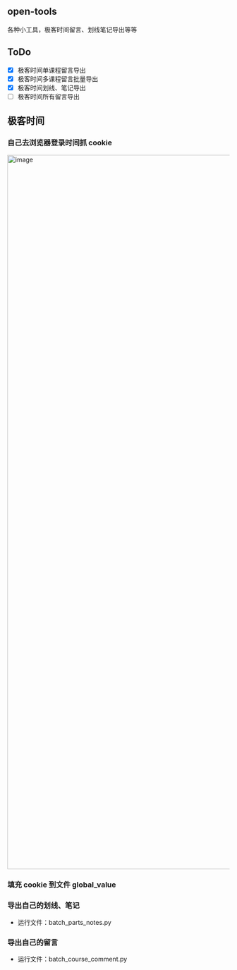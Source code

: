 ## open-tools

各种小工具，极客时间留言、划线笔记导出等等

## ToDo

- [x] 极客时间单课程留言导出
- [x] 极客时间多课程留言批量导出
- [x] 极客时间划线、笔记导出
- [ ] 极客时间所有留言导出

## 极客时间

### 自己去浏览器登录时间抓 cookie

<img width="1620" alt="image" src="https://github.com/heshangcode/open-tools/assets/39662806/86a81fcb-0a10-4e0f-aff8-16c5a0dc7950">

### 填充 cookie 到文件 global_value

### 导出自己的划线、笔记

- 运行文件：batch_parts_notes.py



### 导出自己的留言

- 运行文件：batch_course_comment.py

  

